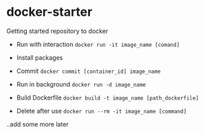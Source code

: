 # docker-starter
Getting started repository to docker

- Run with interaction
`docker run -it image_name [comand]`

- Install packages 
- Commit
`docker commit [container_id] image_name`

- Run in background
`docker run -d image_name`

- Build Dockerfile
`docker build -t image_name [path_dockerfile]`

- Delete after use
`docker run --rm -it image_name [command]`

..add some more later